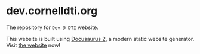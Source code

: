 # dev.cornelldti.org

The repository for `Dev @ DTI` website.

This website is built using [Docusaurus 2](https://v2.docusaurus.io/), a modern static website generator.
Visit [the website](https://dev.cornelldti.org) now!
